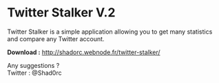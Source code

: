 <h1>Twitter Stalker V.2</h1>
Twitter Stalker is a simple application allowing you to get many statistics and compare any Twitter account.

<b>Download :</b>
http://shadorc.webnode.fr/twitter-stalker/

Any suggestions ?
<br>Twitter : @Shad0rc
